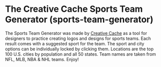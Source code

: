 # The Creative Cache Sports Team Generator (sports-team-generator)
The Sports Team Generator was made by [Creative Cache](http://creativecache.us/) as a tool for designers to practice creating logos and designs for sports teams. Each result comes with a suggested sport for the team. The sport and city options can be individually locked by clicking them. Locations are the top 100 U.S. cities by population and all 50 states. Team names are taken from NFL, MLB, NBA &amp; NHL teams. Enjoy!
